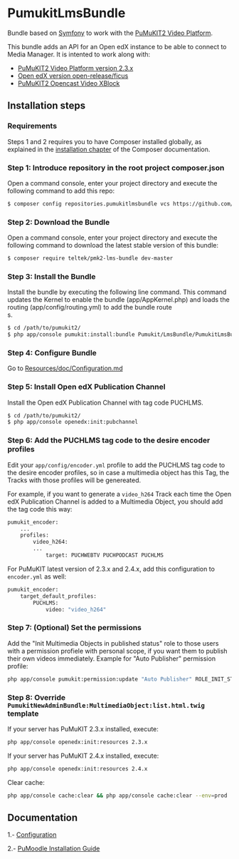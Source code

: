 # PumukitLmsBundle

Bundle based on [Symfony](http://symfony.com/) to work with the [PuMuKIT2 Video Platform](https://github.com/campusdomar/PuMuKIT2/blob/2.3.x/README.md).

This bundle adds an API for an Open edX instance to be able to connect to Media Manager. It is intented to work along with:

- [PuMuKIT2 Video Platform version 2.3.x](https://github.com/campusdomar/PuMuKIT2/blob/2.3.x/README.md)
- [Open edX version open-release/ficus](https://github.com/edx/edx-platform)
- [PuMuKIT2 Opencast Video XBlock](https://github.com/teltek/pumukit2-opencast-video-xblock)


## Installation steps

### Requirements

Steps 1 and 2 requires you to have Composer installed globally, as explained
in the [installation chapter](https://getcomposer.org/doc/00-intro.md)
of the Composer documentation.

### Step 1: Introduce repository in the root project composer.json

Open a command console, enter your project directory and execute the
following command to add this repo:

```bash
$ composer config repositories.pumukitlmsbundle vcs https://github.com/teltek/PuMuKIT2-lms-bundle.git
```

### Step 2: Download the Bundle

Open a command console, enter your project directory and execute the
following command to download the latest stable version of this bundle:

```bash
$ composer require teltek/pmk2-lms-bundle dev-master
```

### Step 3: Install the Bundle

Install the bundle by executing the following line command. This command updates the Kernel to enable the bundle (app/AppKernel.php) and loads the routing (app/config/routing.yml) to add the bundle route\
s.

```bash
$ cd /path/to/pumukit2/
$ php app/console pumukit:install:bundle Pumukit/LmsBundle/PumukitLmsBundle
```

### Step 4: Configure Bundle

Go to [Resources/doc/Configuration.md](Resources/doc/Configuration.md)

### Step 5: Install Open edX Publication Channel

Install the Open edX Publication Channel with tag code PUCHLMS.

```bash
$ cd /path/to/pumukit2/
$ php app/console openedx:init:pubchannel
```

### Step 6: Add the PUCHLMS tag code to the desire encoder profiles

Edit your `app/config/encoder.yml` profile to add the PUCHLMS tag code to the desire encoder profiles,
so in case a multimedia object has this Tag, the Tracks with those profiles will be genereated.

For example, if you want to generate a `video_h264` Track each time the Open edX Publication Channel is
added to a Multimedia Object, you should add the tag code this way:

```bash
pumukit_encoder:
    ...
    profiles:
        video_h264:
	    ...
            target: PUCHWEBTV PUCHPODCAST PUCHLMS

```

For PuMuKIT latest version of 2.3.x and 2.4.x, add this configuration to `encoder.yml` as well:

``` bash
pumukit_encoder:
    target_default_profiles:
        PUCHLMS:
            video: "video_h264"
```

### Step 7: (Optional) Set the permissions

Add the "Init Multimedia Objects in published status" role to those users with a
permission profiele with personal scope, if you want them to publish their own
videos immediately. Example for "Auto Publisher" permission profile:

```bash
php app/console pumukit:permission:update "Auto Publisher" ROLE_INIT_STATUS_PUBLISHED
```

### Step 8: Override `PumukitNewAdminBundle:MultimediaObject:list.html.twig` template

If your server has PuMuKIT 2.3.x installed, execute:

```bash
php app/console openedx:init:resources 2.3.x
```

If your server has PuMuKIT 2.4.x installed, execute:

```bash
php app/console openedx:init:resources 2.4.x
```

Clear cache:

```bash
php app/console cache:clear && php app/console cache:clear --env=prod
```

## Documentation

1.- [Configuration](Resources/doc/Configuration.md)

2.- [PuMoodle Installation Guide](Resources/doc/PuMoodleInstallationGuide.md)
